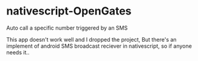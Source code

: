# nativescript-OpenGates
Auto call a specific number triggered by an SMS

This app doesn't work well and I dropped the project,
But there's an implement of android SMS broadcast reciever in nativescript, so if anyone needs it..
